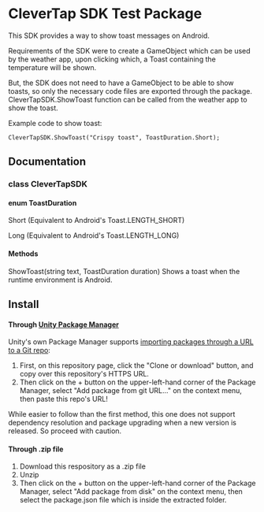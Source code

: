 # CleverTap SDK Test Package

This SDK provides a way to show toast messages on Android.

Requirements of the SDK were to create a GameObject which can be used by the weather app, upon clicking which, a Toast containing the temperature will be shown. 

But, the SDK does not need to have a GameObject to be able to show toasts, so only the necessary code files are exported through the package. CleverTapSDK.ShowToast function can be called from the weather app to show the toast.

Example code to show toast: 
```
CleverTapSDK.ShowToast("Crispy toast", ToastDuration.Short);
```

## Documentation

### class CleverTapSDK

#### enum ToastDuration
Short (Equivalent to Android's Toast.LENGTH_SHORT)

Long (Equivalent to Android's Toast.LENGTH_LONG)

#### Methods
ShowToast(string text, ToastDuration duration)
Shows a toast when the runtime environment is Android.

## Install

#### Through [Unity Package Manager](https://docs.unity3d.com/Manual/upm-ui-giturl.html)

Unity's own Package Manager supports [importing packages through a URL to a Git repo](https://docs.unity3d.com/Manual/upm-ui-giturl.html):

1. First, on this repository page, click the "Clone or download" button, and copy over this repository's HTTPS URL.  
2. Then click on the + button on the upper-left-hand corner of the Package Manager, select "Add package from git URL..." on the context menu, then paste this repo's URL!

While easier to follow than the first method, this one does not support dependency resolution and package upgrading when a new version is released.  So proceed with caution.

#### Through .zip file

1. Download this respository as a .zip file
2. Unzip
3. Then click on the + button on the upper-left-hand corner of the Package Manager, select "Add package from disk" on the context menu, then select the package.json file which is inside the extracted folder.

